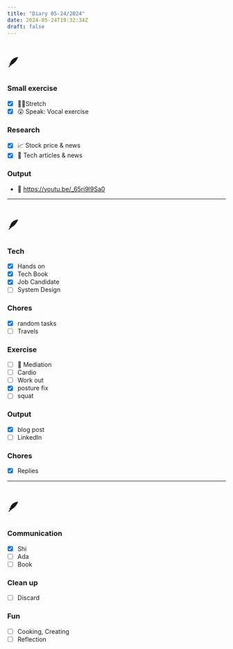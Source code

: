 ```yaml
---
title: "Diary 05-24/2024"  
date: 2024-05-24T19:32:34Z
draft: false
---
```


# 🪶

### Small exercise

- [x]  🧎‍♀️Stretch
- [x]  😮 Speak: Vocal exercise

### Research

- [x]  📈 Stock price & news
- [x]  👾 Tech articles & news

### Output

- 🎥 https://youtu.be/_65ri9l9Sa0

---

# 🪶

### Tech

- [x]  Hands on
- [x]  Tech Book
- [x]  Job Candidate
- [ ]  System Design

### Chores

- [x]  random tasks
- [ ]  Travels

### Exercise

- [ ]  🧘 Mediation
- [ ]  Cardio
- [ ]  Work out
- [x]  posture fix
- [ ]  squat

### Output

- [x]  blog post
- [ ]  LinkedIn

### Chores

- [x]  Replies

---

# 🪶

### Communication

- [x]  Shi
- [ ]  Ada
- [ ]  Book

### Clean up

- [ ]  Discard

### Fun

- [ ]  Cooking, Creating
- [ ]  Reflection